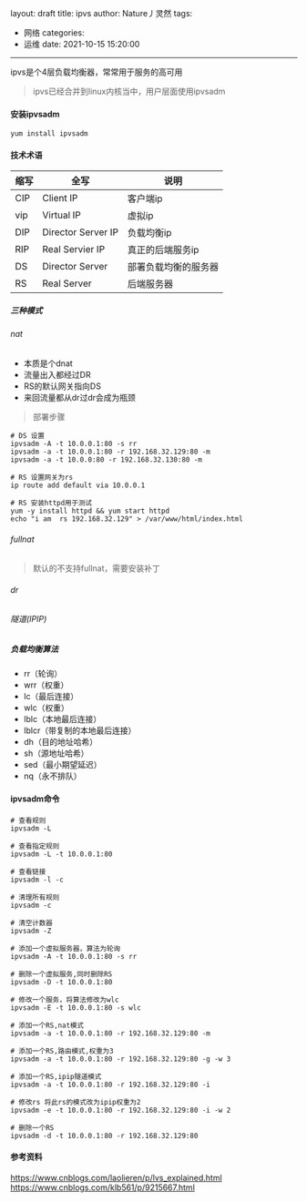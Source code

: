 layout: draft
title: ipvs
author: Nature丿灵然
tags:
  - 网络
categories:
  - 运维
date: 2021-10-15 15:20:00
---
ipvs是个4层负载均衡器，常常用于服务的高可用

<!--more-->

> ipvs已经合并到linux内核当中，用户层面使用ipvsadm

#### 安装ipvsadm

```shell
yum install ipvsadm
```

#### 技术术语

|缩写|全写|说明|
|---|------------------|--------------|
|CIP|Client IP         |客户端ip
|vip|Virtual IP        |虚拟ip
|DIP|Director Server IP|负载均衡ip
|RIP|Real Servier IP   |真正的后端服务ip
|DS |Director Server   |部署负载均衡的服务器
|RS |Real Server       |后端服务器

##### 三种模式

###### nat

- 本质是个dnat
- 流量出入都经过DR
- RS的默认网关指向DS
- 来回流量都从dr过dr会成为瓶颈

> 部署步骤

```shell
# DS 设置
ipvsadm -A -t 10.0.0.1:80 -s rr
ipvsadm -a -t 10.0.0.1:80 -r 192.168.32.129:80 -m
ipvsadm -a -t 10.0.0:80 -r 192.168.32.130:80 -m

# RS 设置网关为rs
ip route add default via 10.0.0.1

# RS 安装httpd用于测试
yum -y install httpd && yum start httpd 
echo "i am  rs 192.168.32.129" > /var/www/html/index.html
```

###### fullnat

> 默认的不支持fullnat，需要安装补丁

###### dr

###### 隧道(IPIP)

##### 负载均衡算法

- rr（轮询）
- wrr（权重）
- lc（最后连接）
- wlc（权重）
- lblc（本地最后连接）
- lblcr（带复制的本地最后连接）
- dh（目的地址哈希）
- sh（源地址哈希）
- sed（最小期望延迟）
- nq（永不排队）

#### ipvsadm命令

```shell
# 查看规则
ipvsadm -L

# 查看指定规则
ipvsadm -L -t 10.0.0.1:80

# 查看链接
ipvsadm -l -c

# 清理所有规则
ipvsadm -c

# 清空计数器
ipvsadm -Z

# 添加一个虚拟服务器，算法为轮询
ipvsadm -A -t 10.0.0.1:80 -s rr

# 删除一个虚拟服务,同时删除RS
ipvsadm -D -t 10.0.0.1:80

# 修改一个服务，将算法修改为wlc
ipvsadm -E -t 10.0.0.1:80 -s wlc

# 添加一个RS,nat模式
ipvsadm -a -t 10.0.0.1:80 -r 192.168.32.129:80 -m

# 添加一个RS,路由模式,权重为3
ipvsadm -a -t 10.0.0.1:80 -r 192.168.32.129:80 -g -w 3

# 添加一个RS,ipip隧道模式
ipvsadm -a -t 10.0.0.1:80 -r 192.168.32.129:80 -i

# 修改rs 将此rs的模式改为ipip权重为2
ipvsadm -e -t 10.0.0.1:80 -r 192.168.32.129:80 -i -w 2

# 删除一个RS
ipvsadm -d -t 10.0.0.1:80 -r 192.168.32.129:80
```

#### 参考资料

<https://www.cnblogs.com/laolieren/p/lvs_explained.html>
<https://www.cnblogs.com/klb561/p/9215667.html>

